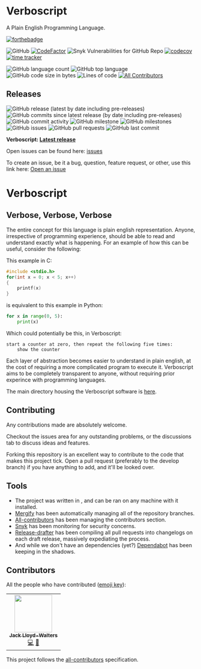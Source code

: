 # Verboscript
A Plain English Programming Language.

[![forthebadge](https://forthebadge.com/images/badges/made-with-python.svg)](https://forthebadge.com)

![GitHub](https://img.shields.io/github/license/Skiylia-Lang/Verboscript)
[![CodeFactor](https://www.codefactor.io/repository/github/skiylia-lang/Verboscript/badge)](https://www.codefactor.io/repository/github/skiylia-lang/Verboscript)
![Snyk Vulnerabilities for GitHub Repo](https://img.shields.io/snyk/vulnerabilities/github/Skiylia-Lang/Verboscript)
[![codecov](https://codecov.io/gh/Skiylia-Lang/Verboscript/branch/main/graph/badge.svg?token=DRJ67ZQA7M)](https://codecov.io/gh/Skiylia-Lang/Verboscript)
[![time tracker](https://wakatime.com/badge/github/Skiylia-Lang/Verboscript.svg)](https://wakatime.com/badge/github/Skiylia-Lang/Verboscript)

![GitHub language count](https://img.shields.io/github/languages/count/Skiylia-Lang/Verboscript)
![GitHub top language](https://img.shields.io/github/languages/top/Skiylia-Lang/Verboscript)
![GitHub code size in bytes](https://img.shields.io/github/languages/code-size/Skiylia-Lang/Verboscript)
![Lines of code](https://img.shields.io/tokei/lines/github.com/Skiylia-Lang/Verboscript) <!-- ALL-CONTRIBUTORS-BADGE:START - Do not remove or modify this section -->
[![All Contributors](https://img.shields.io/badge/all_contributors-1-orange.svg?style=flat)](#contributors)
<!-- ALL-CONTRIBUTORS-BADGE:END -->

## Releases

![GitHub release (latest by date including pre-releases)](https://img.shields.io/github/v/release/Skiylia-Lang/Verboscript?include_prereleases)
![GitHub commits since latest release (by date including pre-releases)](https://img.shields.io/github/commits-since/Skiylia-Lang/Verboscript/latest/develop?include_prereleases)
![GitHub commit activity](https://img.shields.io/github/commit-activity/w/Skiylia-Lang/Verboscript)
![GitHub milestone](https://img.shields.io/github/milestones/progress/Skiylia-Lang/Verboscript/1)
![GitHub milestones](https://img.shields.io/github/milestones/open/Skiylia-Lang/Verboscript)
![GitHub issues](https://img.shields.io/github/issues-raw/Skiylia-Lang/Verboscript)
![GitHub pull requests](https://img.shields.io/github/issues-pr-raw/Skiylia-Lang/Verboscript)
![GitHub last commit](https://img.shields.io/github/last-commit/Skiylia-Lang/Verboscript)

**Verboscript: [Latest release](../../releases)**

Open issues can be found here: [issues](../../issues)

To create an issue, be it a bug, question, feature request, or other, use this link here: [Open an issue](../../issues/new/choose)

# Verboscript

## Verbose, Verbose, Verbose

The entire concept for this language is plain english representation. Anyone, irrespective of programming experience, should be able to read and understand exactly what is happening. For an example of how this can be useful, consider the following:

This example in C:
```c
#include <stdio.h>
for(int x = 0; x < 5; x++)
{
    printf(x)
}
```

is equivalent to this example in Python:
```python
for x in range(0, 5):
    print(x)
```

Which could potentially be this, in Verboscript:
```
start a counter at zero, then repeat the following five times:
    show the counter
```

Each layer of abstraction becomes easier to understand in plain english, at the cost of requiring a more complicated program to execute it. Verboscript aims to be completely transparent to anyone, without requiring prior experince with programming languages.

The main directory housing the Verboscript software is [here](../../tree/main/Verboscript).

## Contributing

Any contributions made are absolutely welcome.

Checkout the issues area for any outstanding problems, or the discussions tab to discuss ideas and features.

Forking this repository is an excellent way to contribute to the code that makes this project tick. Open a pull request (preferably to the develop branch) if you have anything to add, and it'll be looked over.

## Tools

 - The project was written in [<Host Language>](<Host language Url>) <Host Language Version>, and can be ran on any machine with it installed.
 - [Mergify](https://mergify.io/) has been automatically managing all of the repository branches.
 - [All-contributors](https://allcontributors.org/) has been managing the contributors section.
 - [Snyk](https://snyk.io/) has been monitoring for security concerns.
 - [Release-drafter](https://github.com/release-drafter/release-drafter) has been compiling all pull requests into changelogs on each draft release, massively expediating the process.
 - And while we don't have an dependencies (yet?) [Dependabot](https://dependabot.com/) has been keeping in the shadows.

## Contributors

All the people who have contributed ([emoji key](https://allcontributors.org/docs/en/emoji-key)):
<!-- ALL-CONTRIBUTORS-LIST:START - Do not remove or modify this section -->
<!-- prettier-ignore-start -->
<!-- markdownlint-disable -->
<table>
  <tr>
    <td align="center"><a href="https://github.com/SK1Y101"><img src="https://avatars.githubusercontent.com/u/8695579?v=4?s=100" width="100px;" alt=""/><br /><sub><b>Jack Lloyd-Walters</b></sub></a><br /><a href="https://github.com/Skiylia-Lang/Verboscript/commits?author=SK1Y101" title="Code">💻</a> <a href="https://github.com/Skiylia-Lang/Verboscript/pulls?q=is%3Apr+reviewed-by%3ASK1Y101" title="Reviewed Pull Requests">👀</a></td>
  </tr>
</table>

<!-- markdownlint-restore -->
<!-- prettier-ignore-end -->

<!-- ALL-CONTRIBUTORS-LIST:END -->

This project follows the [all-contributors](https://allcontributors.org) specification.
